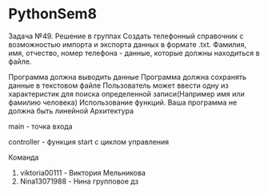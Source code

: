 # PythonSem8
Задача №49. Решение в группах Создать телефонный справочник с возможностью импорта и экспорта данных в формате .txt. Фамилия, имя, отчество, номер телефона - данные, которые должны находиться в файле.

Программа должна выводить данные
Программа должна сохранять данные в текстовом файле
Пользователь может ввести одну из характеристик для поиска определенной записи(Например имя или фамилию человека)
Использование функций. Ваша программа не должна быть линейной
Архитектура

main - точка входа

controller - функция start с циклом управления

Команда
1. viktoria00111 - Виктория Мельникова 
2. Nina13071988 - Нина 
групповое дз
